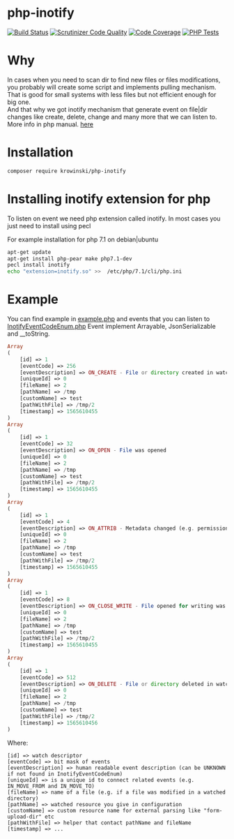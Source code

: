 php-inotify
=========
[![Build Status](https://scrutinizer-ci.com/g/krowinski/php-inotify/badges/build.png?b=master)](https://scrutinizer-ci.com/g/krowinski/php-inotify/build-status/master)
[![Scrutinizer Code Quality](https://scrutinizer-ci.com/g/krowinski/php-inotify/badges/quality-score.png?b=master)](https://scrutinizer-ci.com/g/krowinski/php-inotify/?branch=master)
[![Code Coverage](https://scrutinizer-ci.com/g/krowinski/php-inotify/badges/coverage.png?b=master)](https://scrutinizer-ci.com/g/krowinski/php-inotify/?branch=master)
[![PHP Tests](https://github.com/krowinski/php-inotify/actions/workflows/tests.yml/badge.svg?branch=master)](https://github.com/krowinski/php-inotify/actions/workflows/tests.yml)

Why
=========
In cases when you need to scan dir to find new files or files modifications, 
you probably will create some script and implements pulling mechanism.
That is good for small systems with less files but not efficient enough for big one.  
And that why we got inotify mechanism that generate event on file|dir changes 
like create, delete, change and many more that we can listen to.
More info in php manual. [here](https://www.php.net/manual/en/book.inotify.php) 

Installation
=========
```bash
composer require krowinski/php-inotify
```

Installing inotify extension for php 
=========
To listen on event we need php extension called inotify.
In most cases you just need to install using pecl

For example installation for php 7.1 on debian|ubuntu

```bash
apt-get update
apt-get install php-pear make php7.1-dev
pecl install inotify 
echo "extension=inotify.so" >>  /etc/php/7.1/cli/php.ini
```

Example
=========
You can find example in 
[example.php](https://github.com/krowinski/php-inotify/blob/master/example/example.php)
and events that you can listen to [InotifyEventCodeEnum.php](https://github.com/krowinski/php-inotify/blob/master/src/Inotify/InotifyEventCodeEnum.php)
Event implement Arrayable, JsonSerializable and __toString.
 
```php
Array
(
    [id] => 1
    [eventCode] => 256
    [eventDescription] => ON_CREATE - File or directory created in watched directory
    [uniqueId] => 0
    [fileName] => 2
    [pathName] => /tmp
    [customName] => test
    [pathWithFile] => /tmp/2
    [timestamp] => 1565610455
)
Array
(
    [id] => 1
    [eventCode] => 32
    [eventDescription] => ON_OPEN - File was opened
    [uniqueId] => 0
    [fileName] => 2
    [pathName] => /tmp
    [customName] => test
    [pathWithFile] => /tmp/2
    [timestamp] => 1565610455
)
Array
(
    [id] => 1
    [eventCode] => 4
    [eventDescription] => ON_ATTRIB - Metadata changed (e.g. permissions, mtime, etc.)
    [uniqueId] => 0
    [fileName] => 2
    [pathName] => /tmp
    [customName] => test
    [pathWithFile] => /tmp/2
    [timestamp] => 1565610455
)
Array
(
    [id] => 1
    [eventCode] => 8
    [eventDescription] => ON_CLOSE_WRITE - File opened for writing was closed
    [uniqueId] => 0
    [fileName] => 2
    [pathName] => /tmp
    [customName] => test
    [pathWithFile] => /tmp/2
    [timestamp] => 1565610455
)
Array
(
    [id] => 1
    [eventCode] => 512
    [eventDescription] => ON_DELETE - File or directory deleted in watched directory
    [uniqueId] => 0
    [fileName] => 2
    [pathName] => /tmp
    [customName] => test
    [pathWithFile] => /tmp/2
    [timestamp] => 1565610456
)
```

Where:
```
[id] => watch descriptor
[eventCode] => bit mask of events
[eventDescription] => human readable event description (can be UNKNOWN if not found in InotifyEventCodeEnum)
[uniqueId] => is a unique id to connect related events (e.g. IN_MOVE_FROM and IN_MOVE_TO)
[fileName] => name of a file (e.g. if a file was modified in a watched directory)
[pathName] => watched resource you give in configuration
[customName] => custom resource name for external parsing like "form-upload-dir" etc
[pathWithFile] => helper that contact pathName and fileName
[timestamp] => ...
```
